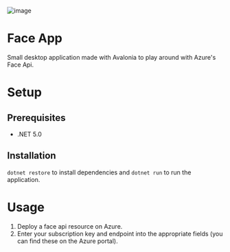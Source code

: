 ![image](https://user-images.githubusercontent.com/30617834/102839237-e8516980-4464-11eb-9c11-d966ed482cf3.png)

# Face App

Small desktop application made with Avalonia to play around with Azure's Face Api.

# Setup

## Prerequisites

* .NET 5.0

## Installation

`dotnet restore` to install dependencies and `dotnet run` to run the application.

# Usage

1. Deploy a face api resource on Azure.
2. Enter your subscription key and endpoint into the appropriate fields (you can find these on the Azure portal).

